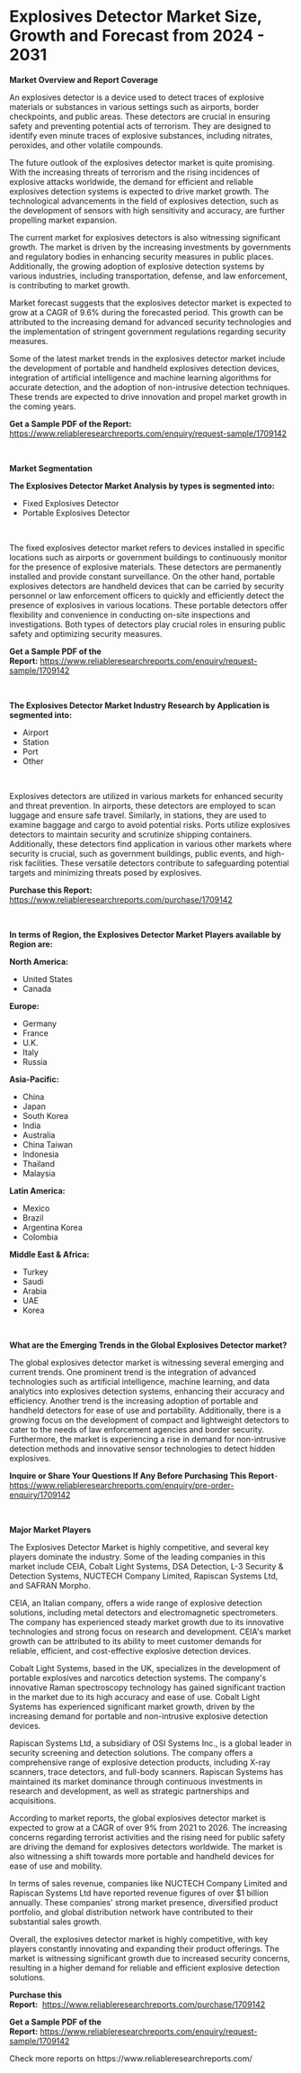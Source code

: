 <p><h1>Explosives Detector Market Size, Growth and Forecast from 2024 - 2031</h1></p><p><strong>Market Overview and Report Coverage</strong></p>
<p><p>An explosives detector is a device used to detect traces of explosive materials or substances in various settings such as airports, border checkpoints, and public areas. These detectors are crucial in ensuring safety and preventing potential acts of terrorism. They are designed to identify even minute traces of explosive substances, including nitrates, peroxides, and other volatile compounds.</p><p>The future outlook of the explosives detector market is quite promising. With the increasing threats of terrorism and the rising incidences of explosive attacks worldwide, the demand for efficient and reliable explosives detection systems is expected to drive market growth. The technological advancements in the field of explosives detection, such as the development of sensors with high sensitivity and accuracy, are further propelling market expansion.</p><p>The current market for explosives detectors is also witnessing significant growth. The market is driven by the increasing investments by governments and regulatory bodies in enhancing security measures in public places. Additionally, the growing adoption of explosive detection systems by various industries, including transportation, defense, and law enforcement, is contributing to market growth.</p><p>Market forecast suggests that the explosives detector market is expected to grow at a CAGR of 9.6% during the forecasted period. This growth can be attributed to the increasing demand for advanced security technologies and the implementation of stringent government regulations regarding security measures.</p><p>Some of the latest market trends in the explosives detector market include the development of portable and handheld explosives detection devices, integration of artificial intelligence and machine learning algorithms for accurate detection, and the adoption of non-intrusive detection techniques. These trends are expected to drive innovation and propel market growth in the coming years.</p></p>
<p><strong>Get a Sample PDF of the Report:</strong> <a href="https://www.reliableresearchreports.com/enquiry/request-sample/1709142">https://www.reliableresearchreports.com/enquiry/request-sample/1709142</a></p>
<p>&nbsp;</p>
<p><strong>Market Segmentation</strong></p>
<p><strong>The Explosives Detector Market Analysis by types is segmented into:</strong></p>
<p><ul><li>Fixed Explosives Detector</li><li>Portable Explosives Detector</li></ul></p>
<p>&nbsp;</p>
<p><p>The fixed explosives detector market refers to devices installed in specific locations such as airports or government buildings to continuously monitor for the presence of explosive materials. These detectors are permanently installed and provide constant surveillance. On the other hand, portable explosives detectors are handheld devices that can be carried by security personnel or law enforcement officers to quickly and efficiently detect the presence of explosives in various locations. These portable detectors offer flexibility and convenience in conducting on-site inspections and investigations. Both types of detectors play crucial roles in ensuring public safety and optimizing security measures.</p></p>
<p><strong>Get a Sample PDF of the Report:</strong>&nbsp;<a href="https://www.reliableresearchreports.com/enquiry/request-sample/1709142">https://www.reliableresearchreports.com/enquiry/request-sample/1709142</a></p>
<p>&nbsp;</p>
<p><strong>The Explosives Detector Market Industry Research by Application is segmented into:</strong></p>
<p><ul><li>Airport</li><li>Station</li><li>Port</li><li>Other</li></ul></p>
<p>&nbsp;</p>
<p><p>Explosives detectors are utilized in various markets for enhanced security and threat prevention. In airports, these detectors are employed to scan luggage and ensure safe travel. Similarly, in stations, they are used to examine baggage and cargo to avoid potential risks. Ports utilize explosives detectors to maintain security and scrutinize shipping containers. Additionally, these detectors find application in various other markets where security is crucial, such as government buildings, public events, and high-risk facilities. These versatile detectors contribute to safeguarding potential targets and minimizing threats posed by explosives.</p></p>
<p><strong>Purchase this Report:</strong>&nbsp; <a href="https://www.reliableresearchreports.com/purchase/1709142">https://www.reliableresearchreports.com/purchase/1709142</a></p>
<p>&nbsp;</p>
<p><strong>In terms of Region, the Explosives Detector Market Players available by Region are:</strong></p>
<p>
    <p> <strong> North America: </strong>
        <ul>
            <li>United States</li>
            <li>Canada</li>
        </ul>
        </p> 
    <p> <strong> Europe: </strong>
        <ul>
            <li>Germany</li>
            <li>France</li>
            <li>U.K.</li>
            <li>Italy</li>
            <li>Russia</li>
        </ul>
        </p> 
    <p> <strong> Asia-Pacific: </strong>
        <ul>
            <li>China</li>
            <li>Japan</li>
            <li>South Korea</li>
            <li>India</li>
            <li>Australia</li>
            <li>China Taiwan</li>
            <li>Indonesia</li>
            <li>Thailand</li>
            <li>Malaysia</li>
        </ul>
        </p> 
    <p> <strong> Latin America: </strong>
        <ul>
            <li>Mexico</li>
            <li>Brazil</li>
            <li>Argentina Korea</li>
            <li>Colombia</li>
        </ul>
        </p> 
    <p> <strong> Middle East & Africa: </strong>
        <ul>
            <li>Turkey</li>
            <li>Saudi</li>
            <li>Arabia</li>
            <li>UAE</li>
            <li>Korea</li>
        </ul>
    </p>
    </p>
<p>&nbsp;</p>
<p><strong>What are the Emerging Trends in the Global Explosives Detector market?</strong></p>
<p><p>The global explosives detector market is witnessing several emerging and current trends. One prominent trend is the integration of advanced technologies such as artificial intelligence, machine learning, and data analytics into explosives detection systems, enhancing their accuracy and efficiency. Another trend is the increasing adoption of portable and handheld detectors for ease of use and portability. Additionally, there is a growing focus on the development of compact and lightweight detectors to cater to the needs of law enforcement agencies and border security. Furthermore, the market is experiencing a rise in demand for non-intrusive detection methods and innovative sensor technologies to detect hidden explosives.</p></p>
<p><strong>Inquire or Share Your Questions If Any Before Purchasing This Report</strong>- <a href="https://www.reliableresearchreports.com/enquiry/pre-order-enquiry/1709142">https://www.reliableresearchreports.com/enquiry/pre-order-enquiry/1709142</a></p>
<p>&nbsp;</p>
<p><strong>Major Market Players</strong></p>
<p><p>The Explosives Detector Market is highly competitive, and several key players dominate the industry. Some of the leading companies in this market include CEIA, Cobalt Light Systems, DSA Detection, L-3 Security & Detection Systems, NUCTECH Company Limited, Rapiscan Systems Ltd, and SAFRAN Morpho.</p><p>CEIA, an Italian company, offers a wide range of explosive detection solutions, including metal detectors and electromagnetic spectrometers. The company has experienced steady market growth due to its innovative technologies and strong focus on research and development. CEIA's market growth can be attributed to its ability to meet customer demands for reliable, efficient, and cost-effective explosive detection devices.</p><p>Cobalt Light Systems, based in the UK, specializes in the development of portable explosives and narcotics detection systems. The company's innovative Raman spectroscopy technology has gained significant traction in the market due to its high accuracy and ease of use. Cobalt Light Systems has experienced significant market growth, driven by the increasing demand for portable and non-intrusive explosive detection devices.</p><p>Rapiscan Systems Ltd, a subsidiary of OSI Systems Inc., is a global leader in security screening and detection solutions. The company offers a comprehensive range of explosive detection products, including X-ray scanners, trace detectors, and full-body scanners. Rapiscan Systems has maintained its market dominance through continuous investments in research and development, as well as strategic partnerships and acquisitions.</p><p>According to market reports, the global explosives detector market is expected to grow at a CAGR of over 9% from 2021 to 2026. The increasing concerns regarding terrorist activities and the rising need for public safety are driving the demand for explosives detectors worldwide. The market is also witnessing a shift towards more portable and handheld devices for ease of use and mobility.</p><p>In terms of sales revenue, companies like NUCTECH Company Limited and Rapiscan Systems Ltd have reported revenue figures of over $1 billion annually. These companies' strong market presence, diversified product portfolio, and global distribution network have contributed to their substantial sales growth.</p><p>Overall, the explosives detector market is highly competitive, with key players constantly innovating and expanding their product offerings. The market is witnessing significant growth due to increased security concerns, resulting in a higher demand for reliable and efficient explosive detection solutions.</p></p>
<p><strong>Purchase this Report:</strong>&nbsp;&nbsp;<a href="https://www.reliableresearchreports.com/purchase/1709142">https://www.reliableresearchreports.com/purchase/1709142</a></p>
<p></p>
<p><strong>Get a Sample PDF of the Report:</strong>&nbsp;<a href="https://www.reliableresearchreports.com/enquiry/request-sample/1709142">https://www.reliableresearchreports.com/enquiry/request-sample/1709142</a></p>
<p>Check more reports on https://www.reliableresearchreports.com/</p>